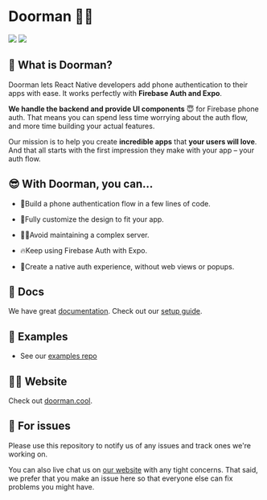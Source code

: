 # Doorman 🚪🔥

<img src="https://gblobscdn.gitbook.com/assets%2F-M2lDpPbJsb_nHH5pJG0%2F-M2ok9XEmtOjgeUUWgN1%2F-M2ole43XtPbBnxWTahm%2Fcarbon%20(39).png?alt=media&token=94d828b0-5f36-41b6-9f46-8f9ba057c3fe" />

<img src="https://gblobscdn.gitbook.com/assets%2F-M2lDpPbJsb_nHH5pJG0%2F-M2oEU_90gruqVYYM49_%2F-M2oEZ8mrfBxl3VrI17c%2Fjohannes-plenio-sPt5RIjKfpk-unsplash.jpg?alt=media&token=743c4f1d-9045-4d54-bb3a-852e45c6704f" />

## 🧐 What is Doorman?

Doorman lets React Native developers add phone authentication to their apps with ease. It works perfectly with **Firebase Auth and Expo**.

**We handle the backend and provide UI components** 😇 for Firebase phone auth. That means you can spend less time worrying about the auth flow, and more time building your actual features.

Our mission is to help you create **incredible apps** that **your users will love**. And that all starts with the first impression they make with your app – your auth flow.

## 😎 With Doorman, you can...

- 👟Build a phone authentication flow in a few lines of code.

- 💅Fully customize the design to fit your app.

* 👩‍💻Avoid maintaining a complex server.

* 🔥Keep using Firebase Auth with Expo.

* 🕺Create a native auth experience, without web views or popups.

## 👾 Docs

We have great [documentation](https://docs.doorman.cool). Check out our [setup guide](https://docs.doorman.cool/introduction/getting-started).

## 🤖 Examples

- See our [examples repo](https://github.com/nandorojo/doorman-examples)

## 👩‍💻 Website

Check out [doorman.cool](https://doorman.cool).

## 🚨 For issues

Please use this repository to notify us of any issues and track ones we're working on.

You can also live chat us on [our website](https://doorman.cool) with any tight concerns. That said, we prefer that you make an issue here so that everyone else can fix problems you might have.
